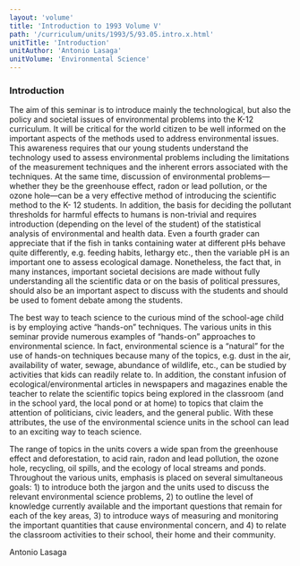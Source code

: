 ```yaml
---
layout: 'volume'
title: 'Introduction to 1993 Volume V'
path: '/curriculum/units/1993/5/93.05.intro.x.html'
unitTitle: 'Introduction'
unitAuthor: 'Antonio Lasaga'
unitVolume: 'Environmental Science'
---
```


<body>
<h3>
  Introduction
 </h3>
 The aim of this seminar is to introduce mainly the technological, but also the policy and societal issues of environmental problems into the K-12 curriculum. It will be critical for the world citizen to be well informed on the important aspects of the methods used to address environmental issues. This awareness requires that our young students understand the technology used to assess environmental problems including the limitations of the measurement techniques and the inherent errors associated with the techniques. At the same time, discussion of environmental problems—whether they be the greenhouse effect, radon or lead pollution, or the ozone hole—can be a very effective method of introducing the scientific method to the K- 12 students. In addition, the basis for deciding the pollutant thresholds for harmful effects to humans is non-trivial and requires introduction (depending on the level of the student) of the statistical analysis of environmental and health data. Even a fourth grader can appreciate that if the fish in tanks containing water at different pHs behave quite differently, e.g. feeding habits, lethargy etc., then the variable pH is an important one to assess ecological damage. Nonetheless, the fact that, in many instances, important societal decisions are made without fully understanding all the scientific data or on the basis of political pressures, should also be an important aspect to discuss with the students and should be used to foment debate among the students.
 <p>
  The best way to teach science to the curious mind of the school-age child is by employing active “hands-on” techniques. The various units in this seminar provide numerous examples of “hands-on” approaches to environmental science. In fact, environmental science is a “natural” for the use of hands-on techniques because many of the topics, e.g. dust in the air, availability of water, sewage, abundance of wildlife, etc., can be studied by activities that kids can readily relate to. In addition, the constant infusion of ecological/environmental articles in newspapers and magazines enable the teacher to relate the scientific topics being explored in the classroom (and in the school yard, the local pond or at home) to topics that claim the attention of politicians, civic leaders, and the general public. With these attributes, the use of the environmental science units in the school can lead to an exciting way to teach science.
 </p>
 <p>
  The range of topics in the units covers a wide span from the greenhouse effect and deforestation, to acid rain, radon and lead pollution, the ozone hole, recycling, oil spills, and the ecology of local streams and ponds. Throughout the various units, emphasis is placed on several simultaneous goals: 1) to introduce both the jargon and the units used to discuss the relevant environmental science problems, 2) to outline the level of knowledge currently available and the important questions that remain for each of the key areas, 3) to introduce ways of measuring and monitoring the important quantities that cause environmental concern, and 4) to relate the classroom activities to their school, their home and their community.
 </p>
 <p>
  Antonio Lasaga
 </p>

</body>

